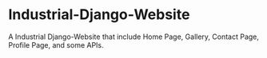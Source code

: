 # Industrial-Django-Website
A Industrial Django-Website that include Home Page, Gallery, Contact Page, Profile Page, and some APIs.
